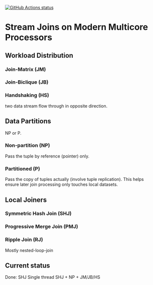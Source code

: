 <p align="left">
  <a href="https://github.com/ShuhaoZhangTony/AllianceDB/actions">
    <img alt="GitHub Actions status" src="https://github.com/ShuhaoZhangTony/AllianceDB/workflows/Main%20workflow/badge.svg"></a>
</p>

# Stream Joins on Modern Multicore Processors

## Workload Distribution

### Join-Matrix (JM)

### Join-Biclique (JB)

### Handshaking (HS)
two data stream flow through in opposite direction.

## Data Partitions
NP or P.

### Non-partition (NP)

Pass the tuple by reference (pointer) only.

### Partitioned (P) 
Pass the copy of tuples actually (involve tuple replication). This helps ensure later join processing only touches local datasets.

## Local Joiners

### Symmetric Hash Join (SHJ)

### Progressive Merge Join (PMJ)

### Ripple Join (RJ)
Mostly nested-loop-join

## Current status

Done:
  SHJ Single thread
  SHJ + NP + JM/JB/HS
